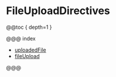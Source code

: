 <a id="fileuploaddirectives"></a>
# FileUploadDirectives

@@toc { depth=1 }

@@@ index

* [uploadedFile](uploadedFile.md)
* [fileUpload](fileUpload.md)

@@@